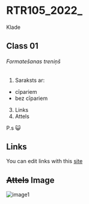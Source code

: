 # RTR105_2022_
Klade

## Class 01
###### Formatešanas treniņš
1. Saraksts ar: 
-	cīpariem
-	bez cīpariem
3. Links
4. Attels

P.s :smiley_cat:
## **Links**
You can edit links with this [site](https://stackedit.io/app#)

## ~~Attels~~ **Image**
![image1](https://www.svgrepo.com/show/303615/github-icon-1-logo.svg)

